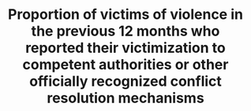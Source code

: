 ---
actual_indicator_available: Percent of violent victimizations reported to the police.
actual_indicator_available_description: Percent reported to the police is for victims
  of violent crimes reported by persons 12 or older.
comments_and_limitations: 'The indicator is subject to sampling error. The national
  estimate in 2016 had a standard error of 2.10%. For other years, see NCVS page on
  BJS website: http://www.bjs.gov/index.cfm?ty=dcdetail&iid=245.'
data_non_statistical: false
date_metadata_updated: March 2018
date_of_national_source_publication: December 2017
disaggregation_categories: By sex
disaggregation_geography: NA
goal_meta_link: http://unstats.un.org/sdgs/files/metadata-compilation/Metadata-Goal-16.pdf
goal_meta_link_page: 15
graph: longitudinal
graph_status_notes: Graphed
graph_title: Percent of US violent victimizations reported to the police
graph_type: line
graph_type_description: Line graph
has_metadata: true
indicator: 16.3.1
indicator_definition: Number of victims of violent crime (physical or sexual assault)
  in the previous 12 months who reported their last incident to competent authorities
  or other officially recognized conflict resolution mechanisms, as a percentage of
  all victims of crime in the previous 12 months. Competent authorities includes police,
  prosecutors or other authorities with competencies to investigate certain crimes
  (such as corruption or fraud), while 'other officially recognised conflict resolution
  mechanisms' may include a variety of institutions with a role in the informal justice
  or dispute resolution (e.g. tribal or religious leaders, village elders, community
  leaders), provided their role is officially recognised by state authorities.
indicator_name: Proportion of victims of violence in the previous 12 months who reported
  their victimization to competent authorities or other officially recognized conflict
  resolution mechanisms
indicator_variable: pct_vlnt_vctmns
international_and_national_references: 'BJS Methodology, page 14-18, Criminal Victimization,
  2016 (NCJ 251150), https://www.bjs.gov/content/pub/pdf/cv16.pdf. For 2000-15, see
  NCVS page on BJS website: https://www.bjs.gov/index.cfm?ty=dcdetail&iid=245 and
  the NCVS  Victimization Analysis Tool (NVAT), https://www.bjs.gov/index.cfm?ty=nvat.'
layout: indicator
method_of_computation: Data are derived from the National Crime Victimization Survey
  - a self-report survey in which interviewed persons are asked about the number and
  characteristics of victimization experienced during the prior 6 months. The responses
  are aggregated for a 12-month period (based on 2 interviews). The survey is administered
  to persons age 12 or older from a nationally representative sample of households.
  In 2016, 134,690 households and 224,520 persons age 12 or older were interviewed.
  The response rate was 78% for households and 84% for eligible persons.
periodicity: Annual (collection year)
permalink: /16-3-1/
published: true
rationale_interpretation: 'Reporting to competent authorities is the first step for
  crime victims to seek justice: if competent authorities are not alerted they are
  not in a condition to conduct proper investigations and administer justice. However,
  lack of trust and confidence in the ability of the police or other authorities to
  provide effective redress, or objective and subjective difficulties in accessing
  them, can influence negatively the reporting behaviour of crime victims. As such,
  reporting rates provide a direct measure of the confidence of victims of crime in
  the ability of the police or other authorities to provide assistance and bring perpetrators
  to justice. Reporting rates provide also a measure of the ''dark figure'' of crime,
  that is the proportion of crimes not reported to the police. Trends in reporting
  rates of violent crime can be used to monitor public trust and confidence in competent
  authorities on the basis of actual behaviours and not perceptions.'
reporting_status: complete
scheduled_update_by_national_source: November 2018
sdg_goal: 16
source_active_1: true
source_agency_staff_email_1: allen.beck@ojp.usdoj.gov
source_agency_staff_name_1: Bureau of Justice Statistics (Allen J. Beck)
source_agency_survey_dataset_1: Bureau of Justice Statistics, National Crime Victimization
  Survey
source_notes_1: null
source_title_1: null
source_url_1: Table 5. Percent of victimizations reported to the police, by type of
  crime, 2016. https://www.bjs.gov/content/pub/pdf/cv16.pdf.
target: Promote the rule of law at the national and international levels and ensure
  equal access to justice for all.
target_id: '16.3'
time_period: 2000-2016
title: Proportion of victims of violence in the previous 12 months who reported their
  victimization to competent authorities or other officially recognized conflict resolution
  mechanisms
un_custodial_agency: UNODC
un_designated_tier: '2'
unit_of_measure: Percentage of all violent victimizations (including rape/sexual assault,
  robbery, aggravated assault and simple assault)
us_method_of_computation: Number of violent incidents reported to police or other
  authorities divided by the number of violent incidents during 12-month period times
  100%
variable_description: null
variable_notes: null
---